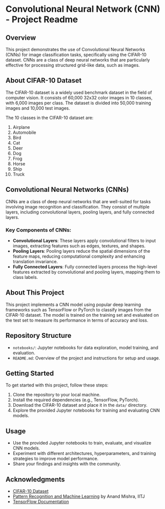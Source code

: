# Convolutional Neural Network (CNN) - Project Readme

## Overview
This project demonstrates the use of Convolutional Neural Networks (CNNs) for image classification tasks, specifically using the CIFAR-10 dataset. CNNs are a class of deep neural networks that are particularly effective for processing structured grid-like data, such as images.

## About CIFAR-10 Dataset
The CIFAR-10 dataset is a widely used benchmark dataset in the field of computer vision. It consists of 60,000 32x32 color images in 10 classes, with 6,000 images per class. The dataset is divided into 50,000 training images and 10,000 test images.

The 10 classes in the CIFAR-10 dataset are:
1. Airplane
2. Automobile
3. Bird
4. Cat
5. Deer
6. Dog
7. Frog
8. Horse
9. Ship
10. Truck

## Convolutional Neural Networks (CNNs)
CNNs are a class of deep neural networks that are well-suited for tasks involving image recognition and classification. They consist of multiple layers, including convolutional layers, pooling layers, and fully connected layers.

### Key Components of CNNs:
- **Convolutional Layers**: These layers apply convolutional filters to input images, extracting features such as edges, textures, and shapes.
- **Pooling Layers**: Pooling layers reduce the spatial dimensions of the feature maps, reducing computational complexity and enhancing translation invariance.
- **Fully Connected Layers**: Fully connected layers process the high-level features extracted by convolutional and pooling layers, mapping them to class labels.

## About This Project
This project implements a CNN model using popular deep learning frameworks such as TensorFlow or PyTorch to classify images from the CIFAR-10 dataset. The model is trained on the training set and evaluated on the test set to measure its performance in terms of accuracy and loss.

## Repository Structure
- `notebooks/`: Jupyter notebooks for data exploration, model training, and evaluation.
- `README.md`: Overview of the project and instructions for setup and usage.

## Getting Started
To get started with this project, follow these steps:
1. Clone the repository to your local machine.
2. Install the required dependencies (e.g., TensorFlow, PyTorch).
3. Download the CIFAR-10 dataset and place it in the `data/` directory.
4. Explore the provided Jupyter notebooks for training and evaluating CNN models.

## Usage
- Use the provided Jupyter notebooks to train, evaluate, and visualize CNN models.
- Experiment with different architectures, hyperparameters, and training strategies to improve model performance.
- Share your findings and insights with the community.

## Acknowledgments
- [CIFAR-10 Dataset](https://www.cs.toronto.edu/~kriz/cifar.html)
- [Pattern Recognition and Machine Learning](https://github.com/anandmishra22) by Anand Mishra, IITJ
- [TensorFlow Documentation](https://www.tensorflow.org/api_docs)
